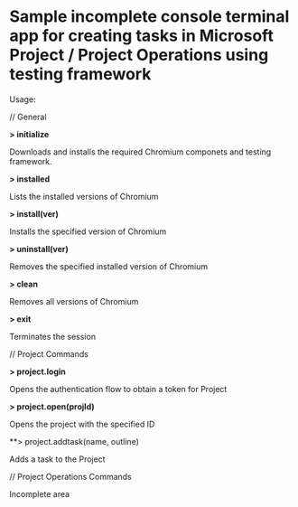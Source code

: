 Sample incomplete console terminal app for creating tasks in Microsoft Project / Project Operations using testing framework
===========================================================================================================================

Usage:

// General

**> initialize**

Downloads and installs the required Chromium componets and testing framework.

**> installed**

Lists the installed versions of Chromium

**> install(ver)**

Installs the specified version of Chromium

**> uninstall(ver)**

Removes the specified installed version of Chromium

**> clean**

Removes all versions of Chromium

**> exit**

Terminates the session


// Project Commands

**> project.login**

Opens the authentication flow to obtain a token for Project

**> project.open(projId)**

Opens the project with the specified ID

**> project.addtask(name, outline)

Adds a task to the Project

// Project Operations Commands

Incomplete area




